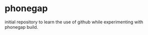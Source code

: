 phonegap
========
initial repository to learn the use of github while experimenting with phonegap build.
